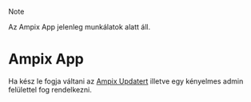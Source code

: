 > [!NOTE]
> Az Ampix App jelenleg munkálatok alatt áll.

# Ampix App

Ha kész le fogja váltani az [Ampix Updatert](https://github.com/Ampix/Updater) illetve egy kényelmes admin felülettel fog rendelkezni.